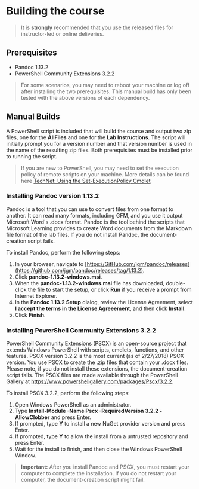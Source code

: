 # Building the course

> It is **strongly** recommended that you use the released files for instructor-led or online deliveries.

## Prerequisites
* Pandoc 1.13.2
* PowerShell Community Extensions 3.2.2

> For some scenarios, you may need to reboot your machine or log off after installing the two prerequisites. This manual build has only been tested with the above versions of each dependency.

## Manual Builds
A PowerShell script is included that will build the course and output two zip files, one for the **AllFiles** and one for the **Lab Instructions**.  The script will initially prompt you for a version number and that version number is used in the name of the resulting zip files.  Both prerequisites must be installed prior to running the script.

> If you are new to PowerShell, you may need to set the execution policy of remote scripts on your machine.  More details can be found here [TechNet: Using the Set-ExecutionPolicy Cmdlet](https://technet.microsoft.com/en-us/library/ee176961.aspx)


### Installing Pandoc version 1.13.2

Pandoc is a tool that you can use to convert files from one format to another. It can read many formats, including GFM, and you use it output Microsoft Word's .docx format. Pandoc is the tool behind the scripts that Microsoft Learning provides to create Word documents from the Markdown file format of the lab files. If you do not install Pandoc, the document-creation script fails.

To install Pandoc, perform the following steps:

1.  In your browser, navigate to [https://GitHub.com/jgm/pandoc/releases](https://github.com/jgm/pandoc/releases/tag/1.13.2).
2.  Click **pandoc-1.13.2-windows.msi**.
3.  When the **pandoc-1.13.2-windows.msi** file has downloaded, double-click the file to start the setup, or click **Run** if you receive a prompt from Internet Explorer.
4.  In the **Pandoc 1.13.2 Setup** dialog, review the License Agreement, select **I accept the terms in the License Agreeement**, and then click **Install**.
5.  Click **Finish**.


### Installing PowerShell Community Extensions 3.2.2

PowerShell Community Extensions (PSCX) is an open-source project that extends Windows PowerShell with scripts, cmdlets, functions, and other features. PSCX version 3.2.2 is the most current (as of 2/27/2018) PSCX version. You use PSCX to create the .zip files that contain your .docx files. Please note, if you do not install these extensions, the document-creation script fails. The PSCX files are made available through the PowerShell Gallery at https://www.powershellgallery.com/packages/Pscx/3.2.2.

To install PSCX 3.2.2, perform the following steps:

1. Open Windows PowerShell as an administrator.
2. Type **Install-Module -Name Pscx -RequiredVersion 3.2.2 -AllowClobber** and press Enter.
3. If prompted, type **Y** to install a new NuGet provider version and press Enter.
4. If prompted, type **Y** to allow the install from a untrusted repository and press Enter.
5. Wait for the install to finish, and then close the Windows PowerShell Window.


> **Important:** After you install Pandoc and PSCX, you must restart your computer to complete the installation. If you do not restart your computer, the document-creation script might fail.
